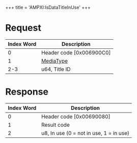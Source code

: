 +++
title = 'AMPXI:IsDataTitleInUse'
+++

# Request

| Index Word | Description                                           |
|------------|-------------------------------------------------------|
| 0          | Header code \[0x006900C0\]                            |
| 1          | [MediaType](Filesystem_services#MediaType "wikilink") |
| 2-3        | u64, Title ID                                         |

# Response

| Index Word | Description                             |
|------------|-----------------------------------------|
| 0          | Header code \[0x00690080\]              |
| 1          | Result code                             |
| 2          | u8, In use (0 = not in use, 1 = in use) |
